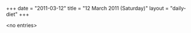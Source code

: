 +++
date = "2011-03-12"
title = "12 March 2011 (Saturday)"
layout = "daily-diet"
+++


\<no entries\>